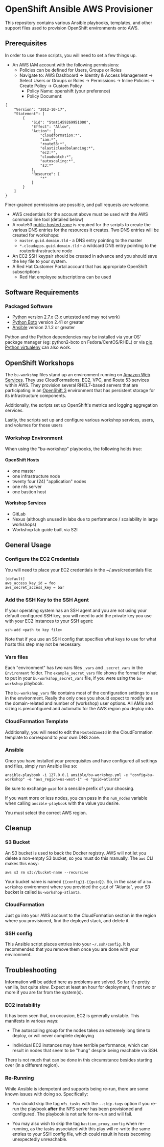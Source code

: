 # OpenShift Ansible AWS Provisioner
This repository contains various Ansible playbooks, templates, and other support
files used to provision OpenShift environments onto AWS.

## Prerequisites
In order to use these scripts, you will need to set a few things up.

- An AWS IAM account with the following permissions:
  - Policies can be defined for Users, Groups or Roles
  - Navigate to: AWS Dashboard -> Identity & Access Management -> Select Users or Groups or Roles -> Permissions -> Inline Policies -> Create Policy -> Custom Policy
    - Policy Name: openshift (your preference)
    - Policy Document:
```
{
    "Version": "2012-10-17",
    "Statement": [
        {
            "Sid": "Stmt1459269951000",
            "Effect": "Allow",
            "Action": [
                "cloudformation:*",
                "iam:*",
                "route53:*",
                "elasticloadbalancing:*",
                "ec2:*",
                "cloudwatch:*",
                "autoscaling:*",
                "s3:*"
            ],
            "Resource": [
                "*"
            ]
        }
    ]
}
```
  Finer-grained permissions are possible, and pull requests are welcome.

- AWS credentials for the account above must be used with the AWS command line
    tool (detailed below)
- A route53 [public hosted
    zone](http://docs.aws.amazon.com/Route53/latest/DeveloperGuide/CreatingHostedZone.html)
    is required for the scripts to create the various DNS entries for the
    resources it creates. Two DNS entries will be created for workshops:
  - `master.guid.domain.tld` - a DNS entry pointing to the master
  - `*.cloudapps.guid.domain.tld` - a wildcard DNS entry pointing to the
      router/infrastructure node
- An EC2 SSH keypair should be created in advance and you should save the key
    file to your system.
- A Red Hat Customer Portal account that has appropriate OpenShift subscriptions
    - Red Hat employee subscriptions can be used

## Software Requirements
### Packaged Software
- [Python](https://www.python.org) version 2.7.x (3.x untested and may not work)
- [Python Boto](http://docs.pythonboto.org) version 2.41 or greater
- [Ansible](https://github.com/ansible/ansible) version 2.1.2 or greater

Python and the Python dependencies may be installed via your OS' package manager
(eg: python2-boto on Fedora/CentOS/RHEL) or via
[pip](https://pypi.python.org/pypi/pip). [Python
virtualenv](https://pypi.python.org/pypi/virtualenv) can also work.

## OpenShift Workshops
The `bu-workshop` files stand up an environment running on [Amazon Web
Services](https://aws.amazon.com). They use CloudFormations, EC2, VPC, and Route 53
services within AWS. They provision several RHEL7-based servers that are
participating in an [OpenShift 3](https://www.openshift.com/container-platform/)
environment that has persistent storage for its infrastructure components.

Additionally, the scripts set up OpenShift's metrics and logging aggregation
services.

Lastly, the scripts set up and configure various workshop services, users, and
volumes for those users

### Workshop Environment
When using the "bu-workshop" playbooks, the following holds true:

#### OpenShift Hosts
* one master
* one infrastructure node
* twenty four (24) "application" nodes
* one nfs server
* one bastion host

#### Workshop Services
* GitLab
* Nexus (although unused in labs due to performance / scalability in large
  workshops)
* Workshop lab guide built via S2I

## General Usage
### Configure the EC2 Credentials
You will need to place your EC2 credentials in the ~/.aws/credentials file:
```
[default]
aws_access_key_id = foo
aws_secret_access_key = bar
```

### Add the SSH Key to the SSH Agent
If your operating system has an SSH agent and you are not using your default
configured SSH key, you will need to add the private key you use with your EC2
instances to your SSH agent: 
```
ssh-add <path to key file>
```

Note that if you use an SSH config that specifies what keys to use for what
hosts this step may not be necessary.

### Vars files
Each "environment" has two vars files `_vars` and `_secret_vars` in the
`Environment` folder. The `example_secret_vars` file shows the format for what
to put in your `bu-workshop_secret_vars` file, if you were using the
`bu-workshop` playbook.

The `bu-workshop_vars` file contains most of the configuration settings to use
in the environment. Really the only ones you should expect to modify are the
domain-related and number of (workshop) user options. All AMIs and sizing is
preconfigured and automatic for the AWS region you deploy into.

### CloudFormation Template
Additionally, you will need to edit the `HostedZoneId` in the CloudFormation
template to correspond to your own DNS zone.

### Ansible
Once you have installed your prerequisites and have configured all settings and
files, simply run Ansible like so:

    ansible-playbook -i 127.0.0.1 ansible/bu-workshop.yml -e "config=bu-workshop" -e "aws_region=us-west-1" -e "guid=atlanta"

Be sure to exchange `guid` for a sensible prefix of your choosing.

If you want more or less nodes, you can pass in the `num_nodes` variable when
calling `ansible-playbook` with the value you desire.

You must select the correct AWS region.

## Cleanup

### S3 Bucket
An S3 bucket is used to back the Docker registry. AWS will not let you delete a
non-empty S3 bucket, so you must do this manually. The `aws` CLI makes this
easy:

    aws s3 rm s3://bucket-name --recursive

Your bucket name is named `{{config}}-{{guid}}`. So, in the case of a
`bu-workshop` environment where you provided the `guid` of "Atlanta", your S3
bucket is called `bu-workshop-atlanta`.

### CloudFormation
Just go into your AWS account to the CloudFormation section in the region where
you provisioned, find the deployed stack, and delete it.

### SSH config
This Ansible script places entries into your `~/.ssh/config`. It is recommended
that you remove them once you are done with your environment.

## Troubleshooting
Information will be added here as problems are solved. So far it's pretty
vanilla, but quite slow. Expect at least an hour for deployment, if not two or
more if you are far from the system(s).

### EC2 instability
It has been seen that, on occasion, EC2 is generally unstable. This manifests in
various ways:

* The autoscaling group for the nodes takes an extremely long time to deploy, or
  will never complete deploying

* Individual EC2 instances may have terrible performance, which can result in
  nodes that seem to be "hung" despite being reachable via SSH.

There is not much that can be done in this circumstance besides starting over
(in a different region).

### Re-Running
While Ansible is idempotent and supports being re-run, there are some known
issues with doing so. Specifically:

* You should skip the tag `nfs_tasks` with the `--skip-tags` option if you
  re-run the playbook **after** the NFS server has been provisioned and
  configured. The playbook is not safe for re-run and will fail.

* You may also wish to skip the tag `bastion_proxy_config` when re-running, as
  the tasks associated with this play will re-write the same entries to your SSH
  config file, which could result in hosts becoming unexpectedly unreachable.
